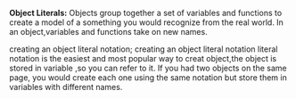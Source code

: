 **Object Literals:**
Objects group together a set of variables and functions to create a model of a something you would recognize from the real world. In an object,variables and functions take on new names.

creating an object literal notation; creating an object literal notation literal notation is the easiest and most popular way to creat object,the object is stored in variable ,so you can refer to it. 
If you had two objects on the same page, you would create
each one using the same notation but store them in variables with different names.